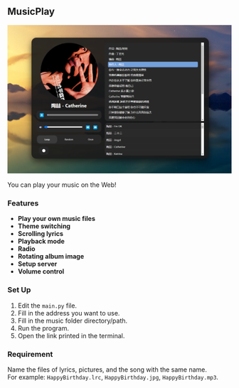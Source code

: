 ## MusicPlay

![MusicPlay](https://github.com/ARRRsunny/music-player/blob/main/assets/image.png)

You can play your music on the Web!

### Features

- **Play your own music files**
- **Theme switching**
- **Scrolling lyrics**
- **Playback mode**
- **Radio**
- **Rotating album image**
- **Setup server**
- **Volume control**

### Set Up

1. Edit the `main.py` file.
2. Fill in the address you want to use.
3. Fill in the music folder directory/path.
4. Run the program.
5. Open the link printed in the terminal.

### Requirement

Name the files of lyrics, pictures, and the song with the same name.  
For example: `HappyBirthday.lrc`, `HappyBirthday.jpg`, `HappyBirthday.mp3`.
